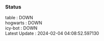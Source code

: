 ### Status


table : DOWN  
hogwarts : DOWN  
icy-bot : DOWN  
Latest Update : 2024-02-04 04:08:52.597130
